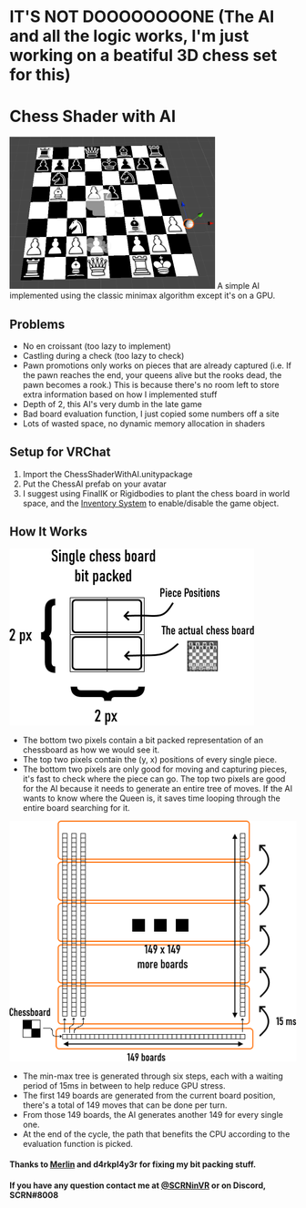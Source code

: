 # IT'S NOT DOOOOOOOONE (The AI and all the logic works, I'm just working on a beatiful 3D chess set for this)
# Chess Shader with AI
<img src="Images/Preview.png"/>
A simple AI implemented using the classic minimax algorithm except it's on a GPU.

## Problems
* No en croissant (too lazy to implement)
* Castling during a check (too lazy to check)
* Pawn promotions only works on pieces that are already captured (i.e. If the pawn reaches the end, your queens alive but the rooks dead, the pawn becomes a rook.) This is because there's no room left to store extra information based on how I implemented stuff
* Depth of 2, this AI's very dumb in the late game
* Bad board evaluation function, I just copied some numbers off a site
* Lots of wasted space, no dynamic memory allocation in shaders

## Setup for VRChat
1. Import the ChessShaderWithAI.unitypackage
2. Put the ChessAI prefab on your avatar
3. I suggest using FinalIK or Rigidbodies to plant the chess board in world space, and the [Inventory System](https://github.com/Xiexe/VRCInventorySystem) to enable/disable the game object.

## How It Works
<img src="Images/Chessboard.png"/>

* The bottom two pixels contain a bit packed representation of an chessboard as how we would see it. 
* The top two pixels contain the (y, x) positions of every single piece.
* The bottom two pixels are only good for moving and capturing pieces, it's fast to check where the piece can go. The top two pixels are good for the AI because it needs to generate an entire tree of moves. If the AI wants to know where the Queen is, it saves time looping through the entire board searching for it.

<img src="Images/MoveGen.png"/>

* The min-max tree is generated through six steps, each with a waiting period of 15ms in between to help reduce GPU stress.
* The first 149 boards are generated from the current board position, there's a total of 149 moves that can be done per turn.
* From those 149 boards, the AI generates another 149 for every single one.
* At the end of the cycle, the path that benefits the CPU according to the evaluation function is picked.

#### Thanks to [Merlin](https://github.com/Merlin-san/) and d4rkpl4y3r for fixing my bit packing stuff.
#### If you have any question contact me at [@SCRNinVR](https://twitter.com/SCRNinVR) or on Discord, SCRN#8008
